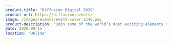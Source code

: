 ```yaml
---
product-title: "Diffusion Digital 2020"
product-url: https://diffusion.events/
image: /images/events/event-cover-1346.png
product-description: "Join some of the world’s most exciting elements of the Web 3 ecosystem, for a one-day virtual demo day and more - made up of pitches, talks, panels, and live Q&A"  
date: 2020-09-15
location: 'Online'
---
```

